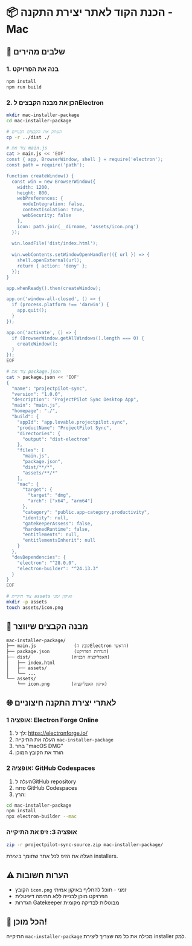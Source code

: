 # 📦 הכנת הקוד לאתר יצירת התקנה - Mac

## 🚀 שלבים מהירים

### 1. בנה את הפרויקט
```bash
npm install
npm run build
```

### 2. הכן את מבנה הקבצים לElectron
```bash
mkdir mac-installer-package
cd mac-installer-package

# העתק את הקבצים הבנויים
cp -r ../dist ./

# צור את main.js
cat > main.js << 'EOF'
const { app, BrowserWindow, shell } = require('electron');
const path = require('path');

function createWindow() {
  const win = new BrowserWindow({
    width: 1200,
    height: 800,
    webPreferences: {
      nodeIntegration: false,
      contextIsolation: true,
      webSecurity: false
    },
    icon: path.join(__dirname, 'assets/icon.png')
  });
  
  win.loadFile('dist/index.html');
  
  win.webContents.setWindowOpenHandler(({ url }) => {
    shell.openExternal(url);
    return { action: 'deny' };
  });
}

app.whenReady().then(createWindow);

app.on('window-all-closed', () => {
  if (process.platform !== 'darwin') {
    app.quit();
  }
});

app.on('activate', () => {
  if (BrowserWindow.getAllWindows().length === 0) {
    createWindow();
  }
});
EOF

# צור את package.json
cat > package.json << 'EOF'
{
  "name": "projectpilot-sync",
  "version": "1.0.0",
  "description": "ProjectPilot Sync Desktop App",
  "main": "main.js",
  "homepage": "./",
  "build": {
    "appId": "app.lovable.projectpilot.sync",
    "productName": "ProjectPilot Sync",
    "directories": {
      "output": "dist-electron"
    },
    "files": [
      "main.js",
      "package.json", 
      "dist/**/*",
      "assets/**/*"
    ],
    "mac": {
      "target": {
        "target": "dmg",
        "arch": ["x64", "arm64"]
      },
      "category": "public.app-category.productivity",
      "identity": null,
      "gatekeeperAssess": false,
      "hardenedRuntime": false,
      "entitlements": null,
      "entitlementsInherit": null
    }
  },
  "devDependencies": {
    "electron": "^28.0.0",
    "electron-builder": "^24.13.3"
  }
}
EOF

# צור תיקיית assets ואיקון זמני
mkdir -p assets
touch assets/icon.png
```

## 📁 מבנה הקבצים שיווצר
```
mac-installer-package/
├── main.js              (קובץ הElectron הראשי)
├── package.json         (הגדרות הפרויקט)
├── dist/               (האפליקציה הבנויה)
│   ├── index.html
│   ├── assets/
│   └── ...
└── assets/
    └── icon.png        (איקון האפליקציה)
```

## 🌐 לאתרי יצירת התקנה חיצוניים

### אופציה 1: Electron Forge Online
1. לך ל: https://electronforge.io/
2. העלה את התיקייה `mac-installer-package`
3. בחר "macOS DMG"
4. הורד את הקובץ המוכן

### אופציה 2: GitHub Codespaces
1. העלה לGitHub repository
2. פתח GitHub Codespaces
3. הרץ:
```bash
cd mac-installer-package
npm install
npx electron-builder --mac
```

### אופציה 3: זיפ את התיקייה
```bash
zip -r projectpilot-sync-source.zip mac-installer-package/
```
העלה את הזיפ לכל אתר שתומך ביצירת installers.

## ⚠️ הערות חשובות
- הקובץ `icon.png` זמני - תוכל להחליף באיקון אמיתי
- הפרויקט מוכן לבנייה ללא חתימה דיגיטלית
- הגדרות Gatekeeper מבוטלות לבדיקה מקומית

## 🎯 הכל מוכן!
התיקייה `mac-installer-package` מכילה את כל מה שצריך ליצירת installer למק.